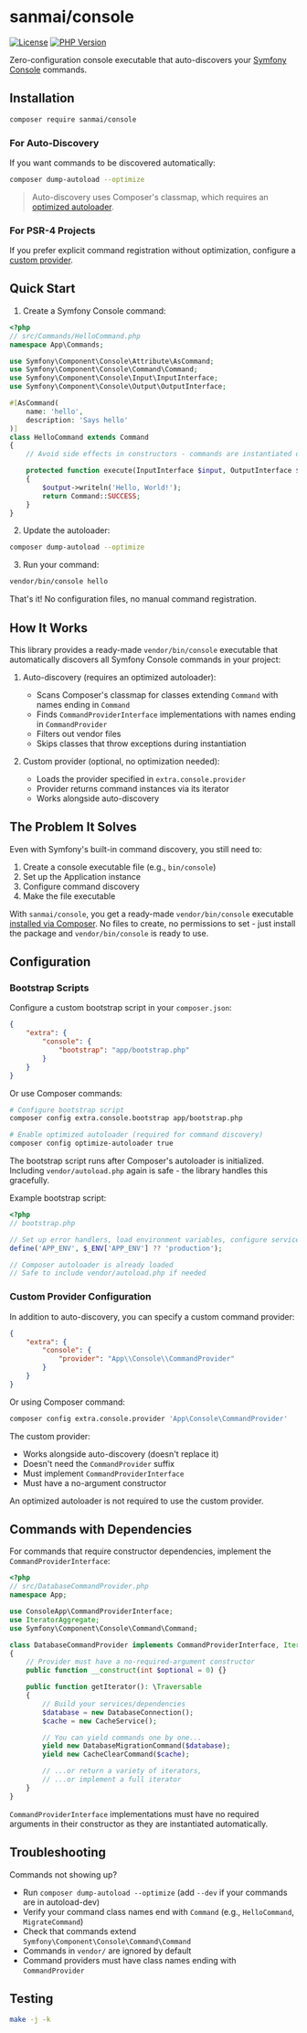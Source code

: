 # sanmai/console

[![License](https://img.shields.io/github/license/sanmai/console.svg)](LICENSE)
[![PHP Version](https://img.shields.io/packagist/php-v/sanmai/console.svg)](https://packagist.org/packages/sanmai/console)

Zero-configuration console executable that auto-discovers your [Symfony Console](https://github.com/symfony/console) commands.

## Installation

```bash
composer require sanmai/console
```

### For Auto-Discovery

If you want commands to be discovered automatically:

```bash
composer dump-autoload --optimize
```

> Auto-discovery uses Composer's classmap, which requires an [optimized autoloader](https://getcomposer.org/doc/articles/autoloader-optimization.md).

### For PSR-4 Projects

If you prefer explicit command registration without optimization, configure a [custom provider](#custom-provider-configuration).

## Quick Start

1. Create a Symfony Console command:

```php
<?php
// src/Commands/HelloCommand.php
namespace App\Commands;

use Symfony\Component\Console\Attribute\AsCommand;
use Symfony\Component\Console\Command\Command;
use Symfony\Component\Console\Input\InputInterface;
use Symfony\Component\Console\Output\OutputInterface;

#[AsCommand(
    name: 'hello',
    description: 'Says hello'
)]
class HelloCommand extends Command
{
    // Avoid side effects in constructors - commands are instantiated during discovery.

    protected function execute(InputInterface $input, OutputInterface $output): int
    {
        $output->writeln('Hello, World!');
        return Command::SUCCESS;
    }
}
```

2. Update the autoloader:

```bash
composer dump-autoload --optimize
```

3. Run your command:

```bash
vendor/bin/console hello
```

That's it! No configuration files, no manual command registration.

## How It Works

This library provides a ready-made `vendor/bin/console` executable that automatically discovers all Symfony Console commands in your project:

1. Auto-discovery (requires an optimized autoloader):
   - Scans Composer's classmap for classes extending `Command` with names ending in `Command`
   - Finds `CommandProviderInterface` implementations with names ending in `CommandProvider`
   - Filters out vendor files
   - Skips classes that throw exceptions during instantiation

2. Custom provider (optional, no optimization needed):
   - Loads the provider specified in `extra.console.provider`
   - Provider returns command instances via its iterator
   - Works alongside auto-discovery

## The Problem It Solves

Even with Symfony's built-in command discovery, you still need to:

1. Create a console executable file (e.g., `bin/console`)
2. Set up the Application instance
3. Configure command discovery
4. Make the file executable

With `sanmai/console`, you get a ready-made `vendor/bin/console` executable [installed via Composer](https://packagist.org/packages/sanmai/console). No files to create, no permissions to set - just install the package and `vendor/bin/console` is ready to use.

## Configuration

### Bootstrap Scripts

Configure a custom bootstrap script in your `composer.json`:

```json
{
    "extra": {
        "console": {
            "bootstrap": "app/bootstrap.php"
        }
    }
}
```

Or use Composer commands:

```bash
# Configure bootstrap script
composer config extra.console.bootstrap app/bootstrap.php

# Enable optimized autoloader (required for command discovery)
composer config optimize-autoloader true
```

The bootstrap script runs after Composer's autoloader is initialized. Including `vendor/autoload.php` again is safe - the library handles this gracefully.

Example bootstrap script:

```php
<?php
// bootstrap.php

// Set up error handlers, load environment variables, configure services
define('APP_ENV', $_ENV['APP_ENV'] ?? 'production');

// Composer autoloader is already loaded
// Safe to include vendor/autoload.php if needed
```

### Custom Provider Configuration

In addition to auto-discovery, you can specify a custom command provider:

```json
{
    "extra": {
        "console": {
            "provider": "App\\Console\\CommandProvider"
        }
    }
}
```

Or using Composer command:

```bash
composer config extra.console.provider 'App\Console\CommandProvider'
```

The custom provider:

- Works alongside auto-discovery (doesn't replace it)
- Doesn't need the `CommandProvider` suffix
- Must implement `CommandProviderInterface`
- Must have a no-argument constructor

An optimized autoloader is not required to use the custom provider.

## Commands with Dependencies

For commands that require constructor dependencies, implement the `CommandProviderInterface`:

```php
<?php
// src/DatabaseCommandProvider.php
namespace App;

use ConsoleApp\CommandProviderInterface;
use IteratorAggregate;
use Symfony\Component\Console\Command\Command;

class DatabaseCommandProvider implements CommandProviderInterface, IteratorAggregate
{
    // Provider must have a no-required-argument constructor
    public function __construct(int $optional = 0) {}

    public function getIterator(): \Traversable
    {
        // Build your services/dependencies
        $database = new DatabaseConnection();
        $cache = new CacheService();

        // You can yield commands one by one...
        yield new DatabaseMigrationCommand($database);
        yield new CacheClearCommand($cache);

        // ...or return a variety of iterators,
        // ...or implement a full iterator
    }
}
```

`CommandProviderInterface` implementations must have no required arguments in their constructor as they are instantiated automatically.

## Troubleshooting

Commands not showing up?

- Run `composer dump-autoload --optimize` (add `--dev` if your commands are in autoload-dev)
- Verify your command class names end with `Command` (e.g., `HelloCommand`, `MigrateCommand`)
- Check that commands extend `Symfony\Component\Console\Command\Command`
- Commands in `vendor/` are ignored by default
- Command providers must have class names ending with `CommandProvider`

## Testing

```bash
make -j -k
```
